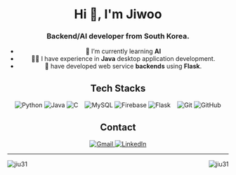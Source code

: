 <div align="center">

  <h1 align="center">Hi 👋, I'm Jiwoo</h1>
  <h3 align="center">Backend/AI developer from South Korea.</h3>

  - 🌱 I’m currently learning **AI**
  - 👨‍💻 I have experience in **Java** desktop application development.
  - 🔭  have developed web service **backends** using **Flask**.
   
  <h2>Tech Stacks</h2>
  <img src="https://img.shields.io/badge/python-3670A0?style=for-the-badge&logo=python&logoColor=ffdd54" alt="Python">
  <img src="https://img.shields.io/badge/java-%23ED8B00.svg?style=for-the-badge&logo=openjdk&logoColor=white" alt="Java">
  <img src="https://img.shields.io/badge/c-%2300599C.svg?style=for-the-badge&logo=c&logoColor=white" alt="C">
  &ensp;
  <img src="https://img.shields.io/badge/mysql-4479A1.svg?style=for-the-badge&logo=mysql&logoColor=white" alt="MySQL">
  <img src="https://img.shields.io/badge/firebase-DD2C00?style=for-the-badge&logo=firebase&logoColor=white" alt="Firebase">
  <img src="https://img.shields.io/badge/flask-000000?style=for-the-badge&logo=flask&logoColor=white" alt="Flask">
  &ensp;
  <img src="https://img.shields.io/badge/git-%23F05033.svg?style=for-the-badge&logo=git&logoColor=white" alt="Git">
  <img src="https://img.shields.io/badge/github-%23121011.svg?style=for-the-badge&logo=github&logoColor=white" alt="GitHub">

  <br/>
  <h2>Contact</h2>  
  <a href="mailto:jiu.jung.cs@gmail.com">
    <img src="https://img.shields.io/badge/Gmail-d14836?style=flat-square&logo=Gmail&logoColor=white" alt="Gmail">
  </a> 
  <a href="https://www.linkedin.com/in/jiwoo-jung-cs">
    <img src="https://img.shields.io/badge/-LinkedIn-blue?style=flat-square&logo=Linkedin&logoColor=white" alt="LinkedIn">
  </a>

  ***
  <p><img align="left" src="https://github-readme-stats.vercel.app/api/top-langs?username=jiu31&show_icons=true&locale=en&layout=compact" alt="jiu31" /></p>
  <p>&nbsp;<img align="right" src="https://github-readme-stats.vercel.app/api?username=jiu31&show_icons=true&locale=en" alt="jiu31" /></p>
  
</div><p align="center">
